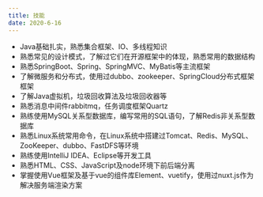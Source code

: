 ```yaml
---
title: 技能
date: 2020-6-16 
---
```


*   Java基础扎实，熟悉集合框架、IO、多线程知识
*   熟悉常见的设计模式，了解过它们在开源框架中的体现，熟悉常用的数据结构
*   熟悉SpringBoot、Spring、SpringMVC、MyBatis等主流框架
*   了解微服务和分布式，使用过dubbo、zookeeper、SpringCloud分布式框架框架
*   了解Java虚拟机，垃圾回收算法及垃圾回收器等
*   熟悉消息中间件rabbitmq，任务调度框架Quartz
*   熟练使用MySQL关系型数据库，编写常用的SQL语句，了解Redis非关系型数据库
*   熟悉Linux系统常用命令，在Linux系统中搭建过Tomcat、Redis、MySQL、ZooKeeper、dubbo、FastDFS等环境
*   熟练使用IntelliJ IDEA、Eclipse等开发工具
*   熟悉HTML、CSS、JavaScript及node环境下前后端分离
*   掌握使用Vue框架及基于vue的组件库Element、vuetify，使用过nuxt.js作为解决服务端渲染方案



